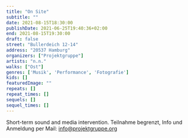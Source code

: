 ```yaml
---
title: "On Site"
subtitle: ""
date: 2021-08-15T18:30:00
publishDate: 2021-06-25T19:40:36+02:00
end: 2021-08-15T19:30:00
draft: false
street: "Bullerdeich 12-14"
address: "20537 Hamburg"
organizers: ["Projektgruppe"]
artists: "n.n."
walks: ["Ost"]
genres: ['Musik', 'Performance', 'Fotografie']
kids: []
featuredImage: ""
repeats: []
repeat_times: []
sequels: []
sequel_times: []
---
```


Short-term sound and media intervention. Teilnahme begrenzt, Info und Anmeldung per Mail: info@projektgruppe.org